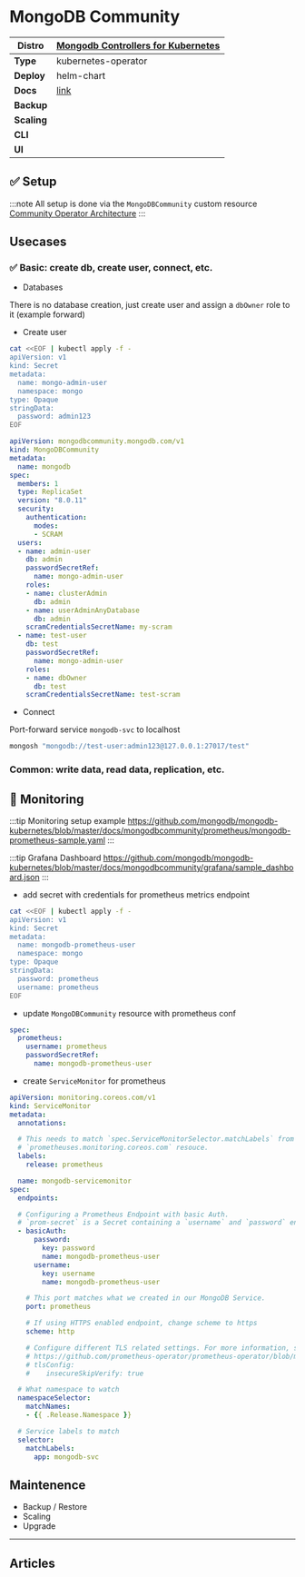 # MongoDB Community

|**Distro**|[Mongodb Controllers for Kubernetes](https://github.com/mongodb/mongodb-kubernetes)|
|-|-|
|**Type**|kubernetes-operator|
|**Deploy**|helm-chart|
|**Docs**|[link](https://github.com/mongodb/mongodb-kubernetes/tree/master/docs/mongodbcommunity)|
|**Backup**||
|**Scaling**||
|**CLI**||
|**UI**||

## :white_check_mark: Setup

:::note All setup is done via the `MongoDBCommunity` custom resource
[Community Operator Architecture](https://github.com/mongodb/mongodb-kubernetes/blob/master/docs/mongodbcommunity/architecture.md)
:::

## Usecases

### :white_check_mark: Basic: create db, create user, connect, etc.

- Databases

There is no database creation, just create user and assign a `dbOwner` role to it (example forward)

- Create user

```bash
cat <<EOF | kubectl apply -f -
apiVersion: v1
kind: Secret
metadata:
  name: mongo-admin-user
  namespace: mongo
type: Opaque
stringData:
  password: admin123
EOF
```

```yaml
apiVersion: mongodbcommunity.mongodb.com/v1
kind: MongoDBCommunity
metadata:
  name: mongodb
spec:
  members: 1
  type: ReplicaSet
  version: "8.0.11"
  security:
    authentication:
      modes:
      - SCRAM
  users:
  - name: admin-user
    db: admin
    passwordSecretRef:
      name: mongo-admin-user
    roles:
    - name: clusterAdmin
      db: admin
    - name: userAdminAnyDatabase
      db: admin
    scramCredentialsSecretName: my-scram
  - name: test-user
    db: test
    passwordSecretRef:
      name: mongo-admin-user
    roles:
    - name: dbOwner
      db: test
    scramCredentialsSecretName: test-scram
```

- Connect

Port-forward service `mongodb-svc` to localhost

```bash
mongosh "mongodb://test-user:admin123@127.0.0.1:27017/test"
```

### Common: write data, read data, replication, etc.

## :arrows_counterclockwise: Monitoring

:::tip Monitoring setup example
https://github.com/mongodb/mongodb-kubernetes/blob/master/docs/mongodbcommunity/prometheus/mongodb-prometheus-sample.yaml
:::

:::tip Grafana Dashboard
https://github.com/mongodb/mongodb-kubernetes/blob/master/docs/mongodbcommunity/grafana/sample_dashboard.json
:::

- add secret with credentials for prometheus metrics endpoint

```bash
cat <<EOF | kubectl apply -f -
apiVersion: v1
kind: Secret
metadata:
  name: mongodb-prometheus-user
  namespace: mongo
type: Opaque
stringData:
  password: prometheus
  username: prometheus
EOF
```

- update `MongoDBCommunity` resource with prometheus conf

```yaml
spec:
  prometheus:
    username: prometheus
    passwordSecretRef:
      name: mongodb-prometheus-user
```

- create `ServiceMonitor` for prometheus

```yaml
apiVersion: monitoring.coreos.com/v1
kind: ServiceMonitor
metadata:
  annotations:

  # This needs to match `spec.ServiceMonitorSelector.matchLabels` from your
  # `prometheuses.monitoring.coreos.com` resouce.
  labels:
    release: prometheus

  name: mongodb-servicemonitor
spec:
  endpoints:

  # Configuring a Prometheus Endpoint with basic Auth.
  # `prom-secret` is a Secret containing a `username` and `password` entries.
  - basicAuth:
      password:
        key: password
        name: mongodb-prometheus-user
      username:
        key: username
        name: mongodb-prometheus-user

    # This port matches what we created in our MongoDB Service.
    port: prometheus

    # If using HTTPS enabled endpoint, change scheme to https
    scheme: http

    # Configure different TLS related settings. For more information, see:
    # https://github.com/prometheus-operator/prometheus-operator/blob/main/pkg/apis/monitoring/v1/types.go#L909
    # tlsConfig:
    #    insecureSkipVerify: true

  # What namespace to watch
  namespaceSelector:
    matchNames:
    - {{ .Release.Namespace }}

  # Service labels to match
  selector:
    matchLabels:
      app: mongodb-svc
```

## Maintenence

- Backup / Restore
- Scaling
- Upgrade

---

## Articles
